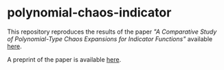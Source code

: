 # polynomial-chaos-indicator

This repository reproduces the results of the paper *"A Comparative Study of Polynomial-Type Chaos Expansions for Indicator Functions"* available
[here](https://doi.org/10.1137/21M1413146).

A preprint of the paper is available [here](https://hal.science/hal-03199734/document).
